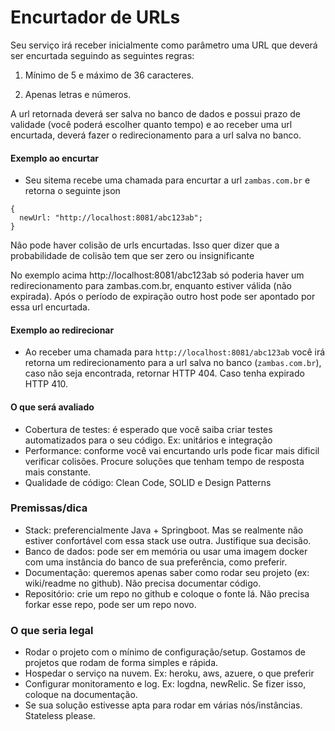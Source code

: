 Encurtador de URLs
===========================

Seu serviço irá receber inicialmente como parâmetro uma URL que deverá ser encurtada seguindo as seguintes regras:

1. Mínimo de 5 e máximo de 36 caracteres.

2. Apenas letras e números. 

A url retornada deverá ser salva no banco de dados e possui prazo de validade (você poderá escolher quanto tempo) e ao receber uma url encurtada, deverá fazer o redirecionamento para a url salva no banco.

#### Exemplo ao encurtar
- Seu sitema recebe uma chamada para encurtar a url `zambas.com.br` e retorna o seguinte json

``` 
{ 
  newUrl: "http://localhost:8081/abc123ab";
} 
```

Não pode haver colisão de urls encurtadas. Isso quer dizer que a probabilidade de colisão tem que ser zero ou insignificante

No exemplo acima http://localhost:8081/abc123ab só poderia haver um redirecionamento para zambas.com.br, enquanto estiver válida (não expirada). Após o período de expiração outro host pode ser apontado por essa url encurtada.

#### Exemplo ao redirecionar
- Ao receber uma chamada para `http://localhost:8081/abc123ab` você irá retorna um redirecionamento para a url salva no banco (`zambas.com.br`), caso não seja encontrada, retornar HTTP 404. Caso tenha expirado HTTP 410.

#### O que será avaliado
- Cobertura de testes: é esperado que você saiba criar testes automatizados para o seu código. Ex: unitários e integração
- Performance: conforme você vai encurtando urls pode ficar mais dificil verificar colisões. Procure soluções que tenham tempo de resposta mais constante.
- Qualidade de código: Clean Code, SOLID e Design Patterns

### Premissas/dica
- Stack: preferencialmente Java + Springboot. Mas se realmente não estiver confortável com essa stack use outra. Justifique sua decisão.
- Banco de dados: pode ser em memória ou usar uma imagem docker com uma instância do banco de sua preferência, como preferir. 
- Documentação: queremos apenas saber como rodar seu projeto (ex: wiki/readme no github). Não precisa documentar código.
- Repositório: crie um repo no github e coloque o fonte lá. Não precisa forkar esse repo, pode ser um repo novo.

### O que seria legal
- Rodar o projeto com o mínimo de configuração/setup. Gostamos de projetos que rodam de forma simples e rápida.
- Hospedar o serviço na nuvem. Ex: heroku, aws, azuere, o que preferir
- Configurar monitoramento e log. Ex: logdna, newRelic. Se fizer isso, coloque na documentação.
- Se sua solução estivesse apta para rodar em várias nós/instâncias. Stateless please.

